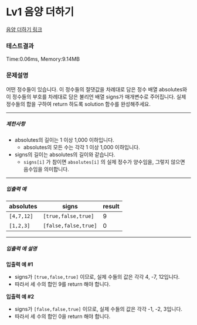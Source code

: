 # Lv1 음양 더하기
 [음양 더하기 링크]("https://school.programmers.co.kr/learn/courses/30/lessons/76501")

### 테스트결과
 Time:0.06ms, Memory:9.14MB

### 문제설명
<p>어떤 정수들이 있습니다. 이 정수들의 절댓값을 차례대로 담은 정수 배열 absolutes와 이 정수들의 부호를 차례대로 담은 불리언 배열 signs가 매개변수로 주어집니다. 실제 정수들의 합을 구하여 return 하도록 solution 함수를 완성해주세요.</p>

<hr>

<h5>제한사항</h5>

<ul>
<li>absolutes의 길이는 1 이상 1,000 이하입니다.

<ul>
<li>absolutes의 모든 수는 각각 1 이상 1,000 이하입니다.</li>
</ul></li>
<li>signs의 길이는 absolutes의 길이와 같습니다.

<ul>
<li><code>signs[i]</code> 가 참이면 <code>absolutes[i]</code> 의 실제 정수가 양수임을, 그렇지 않으면 음수임을 의미합니다.</li>
</ul></li>
</ul>

<hr>

<h5>입출력 예</h5>
<table class="table">
<thead><tr>
    <th>absolutes</th>
    <th>signs</th>
    <th>result</th>
</tr>
</thead>
<tbody><tr>
    <td><code>[4,7,12]</code></td>
    <td><code>[true,false,true]</code></td>
    <td>9</td>
</tr>
<tr>
    <td><code>[1,2,3]</code></td>
    <td><code>[false,false,true]</code></td>
    <td>0</td>
</tr>
</tbody>
</table>
<hr>

<h5>입출력 예 설명</h5>

<p><strong>입출력 예 #1</strong></p>

<ul>
    <li>signs가 <code>[true,false,true]</code> 이므로, 실제 수들의 값은 각각 4, -7, 12입니다.</li>
    <li>따라서 세 수의 합인 9를 return 해야 합니다.</li>
</ul>

<p><strong>입출력 예 #2</strong></p>

<ul>
    <li>signs가 <code>[false,false,true]</code> 이므로, 실제 수들의 값은 각각 -1, -2, 3입니다.</li>
    <li>따라서 세 수의 합인 0을 return 해야 합니다.</li>
</ul>
